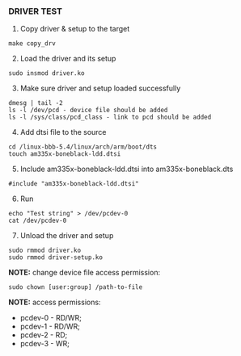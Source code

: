 ### DRIVER TEST

1. Copy driver & setup to the target
```
make copy_drv
```

2. Load the driver and its setup
```
sudo insmod driver.ko
```

3. Make sure driver and setup loaded successfully
```
dmesg | tail -2
ls -l /dev/pcd - device file should be added
ls -l /sys/class/pcd_class - link to pcd should be added
```
4. Add dtsi file to the source
```
cd /linux-bbb-5.4/linux/arch/arm/boot/dts
touch am335x-boneblack-ldd.dtsi
```

5. Include am335x-boneblack-ldd.dtsi into am335x-boneblack.dts
```
#include "am335x-boneblack-ldd.dtsi"
```

6. Run
```
echo "Test string" > /dev/pcdev-0
cat /dev/pcdev-0
```

7. Unload the driver and setup
```
sudo rmmod driver.ko
sudo rmmod driver-setup.ko
```

**NOTE:** change device file access permission:
```
sudo chown [user:group] /path-to-file
```

**NOTE:** access permissions:
- pcdev-0 - RD/WR;
- pcdev-1 - RD/WR;
- pcdev-2 - RD;
- pcdev-3 - WR;

